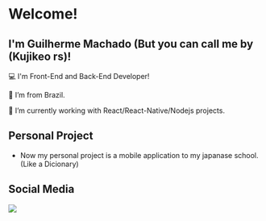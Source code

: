 # Welcome!

## I'm Guilherme Machado (But you can call me by (Kujikeo rs)!

:computer: I'm Front-End and Back-End Developer!

:house_with_garden: I’m from Brazil.

🔭 I’m currently working with React/React-Native/Nodejs projects.

## Personal Project
- Now my personal project is a mobile application to my japanase school. (Like a Dicionary)

<!--
## Statistic
[![willianrod's wakatime stats](https://github-readme-stats.vercel.app/api/wakatime?username=kujikeo)](https://github.com/anuraghazra/github-readme-stats)
-->
## Social Media
<a href="https://www.linkedin.com/in/guilherme-machado-31839715b/" target="_blank"><img src="https://img.shields.io/badge/LinkedIn-0077B5?style=for-the-badge&logo=linkedin&logoColor=white" /> </a>


<!--

**Kujikeo/kujikeo** is a ✨ _special_ ✨ repository because its `README.md` (this file) appears on your GitHub profile.

Here are some ideas to get you started:

- 🔭 I’m currently working on ...
- 🌱 I’m currently learning ...
- 👯 I’m looking to collaborate on ...
- 🤔 I’m looking for help with ...
- 💬 Ask me about ...
- 📫 How to reach me: ...
- 😄 Pronouns: ...
- ⚡ Fun fact: ...

